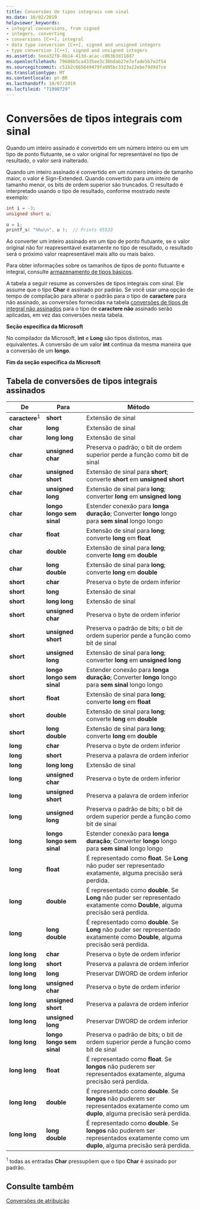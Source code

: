 ```yaml
---
title: Conversões de tipos integrais com sinal
ms.date: 10/02/2019
helpviewer_keywords:
- integral conversions, from signed
- integers, converting
- conversions [C++], integral
- data type conversion [C++], signed and unsigned integers
- type conversion [C++], signed and unsigned integers
ms.assetid: 5eea32f8-8b14-413d-acac-c063b3d118d7
ms.openlocfilehash: 79608b5ca4335ee3c30bdab27e7efade5b7e2f54
ms.sourcegitcommit: c51b2c665849479fa995bc3323a22ebe79d9d7ce
ms.translationtype: MT
ms.contentlocale: pt-BR
ms.lasthandoff: 10/07/2019
ms.locfileid: "71998729"
---
```

# <a name="conversions-from-signed-integral-types"></a>Conversões de tipos integrais com sinal

Quando um inteiro assinado é convertido em um número inteiro ou em um tipo de ponto flutuante, se o valor original for representável no tipo de resultado, o valor será inalterado.

Quando um inteiro assinado é convertido em um número inteiro de tamanho maior, o valor é Sign-Extended. Quando convertido para um inteiro de tamanho menor, os bits de ordem superior são truncados. O resultado é interpretado usando o tipo de resultado, conforme mostrado neste exemplo:

```C
int i = -3;
unsigned short u;

u = i;
printf_s( "%hu\n", u );  // Prints 65533
```

Ao converter um inteiro assinado em um tipo de ponto flutuante, se o valor original não for reapresentável exatamente no tipo de resultado, o resultado será o próximo valor reapresentável mais alto ou mais baixo.

Para obter informações sobre os tamanhos de tipos de ponto flutuante e integral, consulte [armazenamento de tipos básicos](../c-language/storage-of-basic-types.md).

A tabela a seguir resume as conversões de tipos integrais com sinal. Ele assume que o tipo **Char** é assinado por padrão. Se você usar uma opção de tempo de compilação para alterar o padrão para o tipo de **caractere** para não assinado, as conversões fornecidas na tabela [conversões de tipos de integral não assinados](../c-language/conversions-from-unsigned-integral-types.md) para o tipo de **caractere não** assinado serão aplicadas, em vez das conversões nesta tabela.

**Seção específica da Microsoft**

No compilador da Microsoft, **int** e **Long** são tipos distintos, mas equivalentes. A conversão de um valor **int** continua da mesma maneira que a conversão de um **longo**.

**Fim da seção específica da Microsoft**

## <a name="table-of-conversions-from-signed-integral-types"></a>Tabela de conversões de tipos integrais assinados

|De|Para|Método|
|----------|--------|------------|
|**caractere**<sup>1</sup>|**short**|Extensão de sinal|
|**char**|**long**|Extensão de sinal|
|**char**|**long long**|Extensão de sinal|
|**char**|**unsigned char**|Preserva o padrão; o bit de ordem superior perde a função como bit de sinal|
|**char**|**unsigned short**|Extensão de sinal para **short**; converte **short** em **unsigned short**|
|**char**|**unsigned long**|Extensão de sinal para **long**; converter **long** em **unsigned long**|
|**char**|**longo longo sem sinal**|Estender conexão para **longa duração**; Converter **longo** longo para **sem sinal** longo longo|
|**char**|**float**|Extensão de sinal para **long**; converte **long** em **float**|
|**char**|**double**|Extensão de sinal para **long**; converte **long** em **double**|
|**char**|**long double**|Extensão de sinal para **long**; converte **long** em **double**|
|**short**|**char**|Preserva o byte de ordem inferior|
|**short**|**long**|Extensão de sinal|
|**short**|**long long**|Extensão de sinal|
|**short**|**unsigned char**|Preserva o byte de ordem inferior|
|**short**|**unsigned short**|Preserva o padrão de bits; o bit de ordem superior perde a função como bit de sinal|
|**short**|**unsigned long**|Extensão de sinal para **long**; converter **long** em **unsigned long**|
|**short**|**longo longo sem sinal**|Estender conexão para **longa duração**; Converter **longo** longo para **sem sinal** longo longo|
|**short**|**float**|Extensão de sinal para **long**; converte **long** em **float**|
|**short**|**double**|Extensão de sinal para **long**; converte **long** em **double**|
|**short**|**long double**|Extensão de sinal para **long**; converte **long** em **double**|
|**long**|**char**|Preserva o byte de ordem inferior|
|**long**|**short**|Preserva a palavra de ordem inferior|
|**long**|**long long**|Extensão de sinal|
|**long**|**unsigned char**|Preserva o byte de ordem inferior|
|**long**|**unsigned short**|Preserva a palavra de ordem inferior|
|**long**|**unsigned long**|Preserva o padrão de bits; o bit de ordem superior perde a função como bit de sinal|
|**long**|**longo longo sem sinal**|Estender conexão para **longa duração**; Converter **longo** longo para **sem sinal** longo longo|
|**long**|**float**|É representado como **float**. Se **Long** não puder ser representado exatamente, alguma precisão será perdida.|
|**long**|**double**|É representado como **double**. Se **Long** não puder ser representado exatamente como **Double**, alguma precisão será perdida.|
|**long**|**long double**|É representado como **double**. Se **Long** não puder ser representado exatamente como **Double**, alguma precisão será perdida.|
|**long long**|**char**|Preserva o byte de ordem inferior|
|**long long**|**short**|Preserva a palavra de ordem inferior|
|**long long**|**long**|Preservar DWORD de ordem inferior|
|**long long**|**unsigned char**|Preserva o byte de ordem inferior|
|**long long**|**unsigned short**|Preserva a palavra de ordem inferior|
|**long long**|**unsigned long**|Preservar DWORD de ordem inferior|
|**long long**|**longo longo sem sinal**|Preserva o padrão de bits; o bit de ordem superior perde a função como bit de sinal|
|**long long**|**float**|É representado como **float**. Se **longos** não puderem ser representados exatamente, alguma precisão será perdida.|
|**long long**|**double**|É representado como **double**. Se **longos** não puderem ser representados exatamente como um **duplo**, alguma precisão será perdida.|
|**long long**|**long double**|É representado como **double**. Se **longos** não puderem ser representados exatamente como um **duplo**, alguma precisão será perdida.|

<sup>1</sup> todas as entradas **Char** pressupõem que o tipo **Char** é assinado por padrão.

## <a name="see-also"></a>Consulte também

[Conversões de atribuição](../c-language/assignment-conversions.md)
